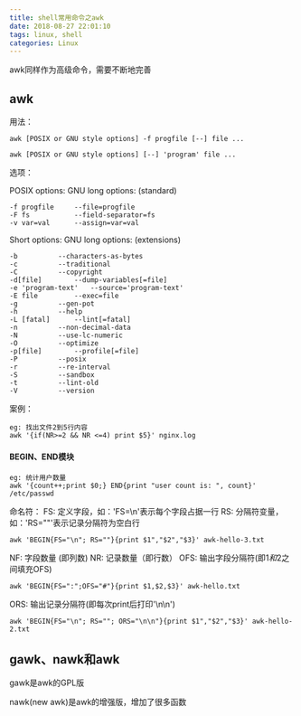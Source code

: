 ```yaml
---
title: shell常用命令之awk
date: 2018-08-27 22:01:10
tags: linux, shell
categories: Linux
---
```

awk同样作为高级命令，需要不断地完善

<!-- more -->
## awk ##

用法：

	awk [POSIX or GNU style options] -f progfile [--] file ...
	
	awk [POSIX or GNU style options] [--] 'program' file ...

选项：

POSIX options:		GNU long options: (standard)

	-f progfile		--file=progfile
	-F fs			--field-separator=fs
	-v var=val		--assign=var=val

Short options:		GNU long options: (extensions)

	-b			--characters-as-bytes
	-c			--traditional
	-C			--copyright
	-d[file]		--dump-variables[=file]
	-e 'program-text'	--source='program-text'
	-E file			--exec=file
	-g			--gen-pot
	-h			--help
	-L [fatal]		--lint[=fatal]
	-n			--non-decimal-data
	-N			--use-lc-numeric
	-O			--optimize
	-p[file]		--profile[=file]
	-P			--posix
	-r			--re-interval
	-S			--sandbox
	-t			--lint-old
	-V			--version

案例：
	
	eg: 找出文件2到5行内容
	awk '{if(NR>=2 && NR <=4) print $5}' nginx.log


#### BEGIN、END模块 ####
	
	eg: 统计用户数量
	awk '{count++;print $0;} END{print "user count is: ", count}' /etc/passwd

命名符：
FS: 定义字段，如：'FS=\n'表示每个字段占据一行
RS: 分隔符变量，如：'RS=""'表示记录分隔符为空白行

	awk 'BEGIN{FS="\n"; RS=""}{print $1","$2","$3}' awk-hello-3.txt 
	
NF: 字段数量 (即列数)
NR: 记录数量（即行数）
OFS: 输出字段分隔符(即$1和$2之间填充OFS)
	
	awk 'BEGIN{FS=":";OFS="#"}{print $1,$2,$3}' awk-hello.txt
	
ORS: 输出记录分隔符(即每次print后打印'\n\n')

	awk 'BEGIN{FS="\n"; RS=""; ORS="\n\n"}{print $1","$2","$3}' awk-hello-2.txt




## gawk、nawk和awk ##

gawk是awk的GPL版

nawk(new awk)是awk的增强版，增加了很多函数







